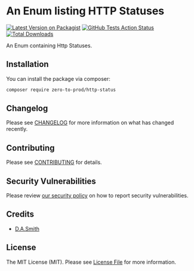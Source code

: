 # An Enum listing HTTP Statuses

[![Latest Version on Packagist](https://img.shields.io/packagist/v/zero-to-prod/http-status.svg?style=flat-square)](https://packagist.org/packages/zero-to-prod/http-status)
[![GitHub Tests Action Status](https://img.shields.io/github/workflow/status/zero-to-prod/http-status/run-tests?label=tests)](https://github.com/zero-to-prod/http-status/actions?query=workflow%3Arun-tests+branch%3Amain)
[![Total Downloads](https://img.shields.io/packagist/dt/zero-to-prod/http-status.svg?style=flat-square)](https://packagist.org/packages/zero-to-prod/http-status)

An Enum containing Http Statuses.

## Installation

You can install the package via composer:

```bash
composer require zero-to-prod/http-status
```

## Changelog

Please see [CHANGELOG](CHANGELOG.md) for more information on what has changed recently.

## Contributing

Please see [CONTRIBUTING](.github/CONTRIBUTING.md) for details.

## Security Vulnerabilities

Please review [our security policy](../../security/policy) on how to report security vulnerabilities.

## Credits

- [D.A.Smith](https://github.com/DavidSmith)

## License

The MIT License (MIT). Please see [License File](LICENSE.md) for more information.
